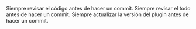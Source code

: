Siempre revisar el código antes de hacer un commit.
Siempre revisar el todo antes de hacer un commit.
Siempre actualizar la versión del plugin antes de hacer un commit.
